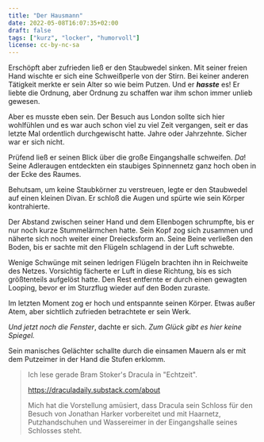 ```yaml
---
title: "Der Hausmann"
date: 2022-05-08T16:07:35+02:00
draft: false
tags: ["kurz", "locker", "humorvoll"]
license: cc-by-nc-sa
---
```


Erschöpft aber zufrieden ließ er den Staubwedel sinken. Mit seiner freien
Hand wischte er sich eine Schweißperle von der Stirn. Bei keiner anderen
Tätigkeit merkte er sein Alter so wie beim Putzen. Und er **_hasste_** es!
Er liebte die Ordnung, aber Ordnung zu schaffen war ihm schon immer unlieb
gewesen.

Aber es musste eben sein. Der Besuch aus London sollte sich hier wohlfühlen
und es war auch schon viel zu viel Zeit vergangen, seit er das letzte Mal
ordentlich durchgewischt hatte. Jahre oder Jahrzehnte. Sicher war er sich
nicht.

Prüfend ließ er seinen Blick über die große Eingangshalle schweifen. *Da*!
Seine Adleraugen entdeckten ein staubiges Spinnennetz ganz hoch oben in
der Ecke des Raumes.

Behutsam, um keine Staubkörner zu verstreuen, legte er den Staubwedel auf 
einen kleinen Divan. Er schloß die Augen und spürte wie sein Körper 
kontrahierte.

Der Abstand zwischen seiner Hand und dem Ellenbogen schrumpfte, bis er nur 
noch kurze Stummelärmchen hatte. Sein Kopf zog sich zusammen und näherte
sich noch weiter einer Dreiecksform an. Seine Beine verließen den Boden, 
bis er sachte mit den Flügeln schlagend in der Luft schwebte.

Wenige Schwünge mit seinen ledrigen Flügeln brachten ihn in Reichweite des
Netzes. Vorsichtig fächerte er Luft in diese Richtung, bis es sich
größtenteils aufgelöst hatte. Den Rest entfernte er durch einen gewagten
Looping, bevor er im Sturzflug wieder auf den Boden zuraste.

Im letzten Moment zog er hoch und entspannte seinen Körper. Etwas außer
Atem, aber sichtlich zufrieden betrachtete er sein Werk.

*Und jetzt noch die Fenster*, dachte er sich. *Zum Glück gibt es hier
keine Spiegel.*

Sein manisches Gelächter schallte durch die einsamen Mauern als er mit
dem Putzeimer in der Hand die Stufen erklomm.

> Ich lese gerade Bram Stoker's Dracula in "Echtzeit".
>
> https://draculadaily.substack.com/about
>
> Mich hat die Vorstellung amüsiert, dass Dracula sein
> Schloss für den Besuch von Jonathan Harker vorbereitet und mit Haarnetz,
> Putzhandschuhen und Wassereimer in der Eingangshalle seines Schlosses
> steht.
